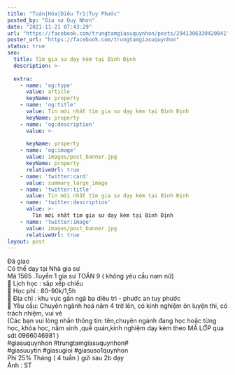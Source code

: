 ```yaml
---
title: "Toán|Hóa|Diêu Trì|Tuy Phước"
posted_by: "Gia sư Quy Nhơn"
date: "2021-11-21 07:43:29"
url: "https://facebook.com/trungtamgiasuquynhon/posts/2941306339420041"
poster_url: "https://facebook.com/trungtamgiasuquynhon"
status: true
seo:
  title: Tìm gia sư dạy kèm tại Bình Định
  description: >-
    
  extra:
    - name: 'og:type'
      value: article
      keyName: property
    - name: 'og:title'
      value: Tin mới nhất tìm gia sư dạy kèm tại Bình Định
      keyName: property
    - name: 'og:description'
      value: >-
        
      keyName: property
    - name: 'og:image'
      value: images/post_banner.jpg
      keyName: property
      relativeUrl: true
    - name: 'twitter:card'
      value: summary_large_image
    - name: 'twitter:title'
      value: Tin mới nhất tìm gia sư dạy kèm tại Bình Định
    - name: 'twitter:description'
      value: >-
        Tin mới nhất tìm gia sư dạy kèm tại Bình Định
    - name: 'twitter:image'
      value: images/post_banner.jpg
      relativeUrl: true
layout: post
---
```

Đã giao<br>Có thể dạy tại Nhà gia sư<br>Mã 1565 .Tuyển 1 gia sư TOÁN 9 ( không yêu cầu nam nữ)<br>🧐 Lịch học : sắp xếp chiều<br>🧐 Học phí : 80-90k/1,5h<br>🧐 Địa chỉ : khu vực gần ngã ba diêu trì - phước an tuy phước<br>🧐 Yêu cầu: Chuyên ngành hoá năm 4 trở lên, có kinh nghiệm ôn luyện thi, có trách nhiệm, vui vẻ<br>(Các bạn vui lòng nhắn thông tin: tên,chuyên ngành đang học hoặc từng học, khóa học, năm sinh ,quê quán,kinh nghiệm dạy kèm theo MÃ LỚP qua sdt 0966046981 )<br>#giasuquynhon #trungtamgiasuquynhon#<br>#giasuuytin #giasugioi #giasuso1quynhon<br>Phí 25% Tháng ( 4 tuần ) gửi sau 2b dạy<br>Ảnh : ST
